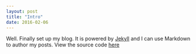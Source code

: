 ```yaml
---
layout: post
title: "Intro"
date: 2016-02-06
---
```


Well. Finally set up my blog. It is powered by [Jekyll](http://jekyllrb.com) and I can use Markdown to author my posts. View the source code [here](https://github.com/jomyemmanuel/jomyemmanuel.github.io)
